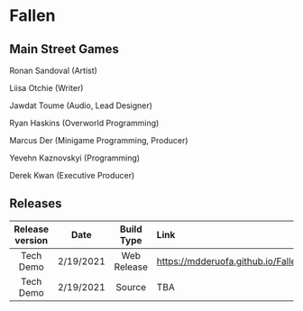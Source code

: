 # Fallen
## Main Street Games

Ronan Sandoval (Artist)

Liisa Otchie (Writer)

Jawdat Toume (Audio, Lead Designer)

Ryan Haskins (Overworld Programming)

Marcus Der (Minigame Programming, Producer)

Yevehn Kaznovskyi (Programming)

Derek Kwan (Executive Producer)

## Releases
Release version | Date | Build Type | Link
:-:|:-:|:-:|:-
Tech Demo | 2/19/2021 | Web Release | https://mdderuofa.github.io/Fallen/releases/techdemo/index.html
Tech Demo | 2/19/2021 | Source | TBA
